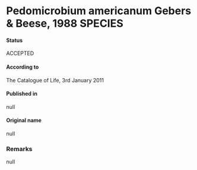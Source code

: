 # Pedomicrobium americanum Gebers & Beese, 1988 SPECIES

#### Status
ACCEPTED

#### According to
The Catalogue of Life, 3rd January 2011

#### Published in
null

#### Original name
null

### Remarks
null